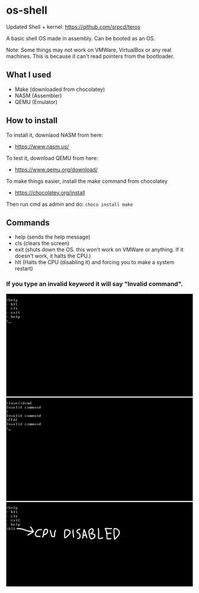 # os-shell
Updated Shell + kernel: https://github.com/srpcd/teros

A basic shell OS made in assembly. Can be booted as an OS.

Note: Some things may not work on VMWare, VirtualBox or any real machines. This is because it can't read pointers from the bootloader.

## What I used
- Make (downloaded from chocolatey)
- NASM (Assembler)
- QEMU (Emulator)

## How to install
To install it, downlaod NASM from here:
- https://www.nasm.us/

To test it, download QEMU from here:
- https://www.qemu.org/download/

To make things easier, install the make command from chocolatey
- https://chocolatey.org/install

Then run cmd as admin and do: `choco install make`

## Commands
- help (sends the help message)
- cls (clears the screen)
- exit (shuts down the OS. this won't work on VMWare or anything. If it doesn't work, it halts the CPU.)
- hlt (Halts the CPU (disabling it) and forcing you to make a system restart)

### If you type an invalid keyword it will say "Invalid command".

<div>
  <img src="img/help.png"></img>
  <img src="img/invalid.png"></img>
  <img src="img/halt.png"></img>
  
</div>
